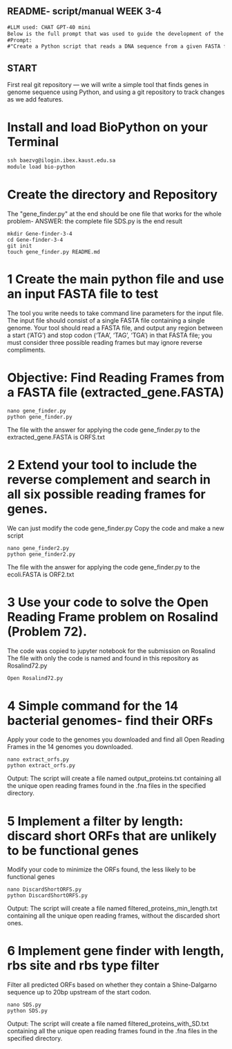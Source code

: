 ## README- script/manual WEEK 3-4    
```markdown
#LLM used: CHAT GPT-40 mini
Below is the full prompt that was used to guide the development of the provided Python code for extracting distinct protein strings from a DNA sequence in FASTA format:
#Prompt: 
#"Create a Python script that reads a DNA sequence from a given FASTA format input. The script should extract all distinct candidate protein strings that can be translated from open reading frames (ORFs) of the DNA sequence. Ensure the script includes a codon table for translation and handles both the original and reverse complement strands"
```
## START 
First real git repository — we will write a simple tool that
finds genes in genome sequence using Python, and using a git repository to
track changes as we add features.

# Install and load BioPython on your Terminal

```markdown
ssh baezvg@ilogin.ibex.kaust.edu.sa  
module load bio-python
```

# Create the directory and Repository
The "gene_finder.py" at the end should be one file that works for the whole problem- ANSWER: the complete file SDS.py is the end result

```markdowm
mkdir Gene-finder-3-4
cd Gene-finder-3-4
git init
touch gene_finder.py README.md
```

# 1 Create the main python file and use an input FASTA file to test
The tool you write needs to take command line parameters
for the input file. The input file should consist of a single FASTA file
containing a single genome.
Your tool should read a FASTA file, and output any region between a
start (‘ATG’) and stop codon (‘TAA’, ‘TAG’, ‘TGA’) in that FASTA file;
you must consider three possible reading frames but may ignore reverse
compliments.

  # Objective: Find Reading Frames from a FASTA file (extracted_gene.FASTA)
```
nano gene_finder.py
python gene_finder.py

```
The file with the answer for applying the code gene_finder.py to the extracted_gene.FASTA is ORFS.txt

# 2 Extend your tool to include the reverse complement and search in all six possible reading frames for genes.
We can just modify the code gene_finder.py
Copy the code and make a new script

```
nano gene_finder2.py
python gene_finder2.py

```
The file with the answer for applying the code gene_finder.py to the ecoli.FASTA is ORF2.txt

# 3 Use your code to solve the Open Reading Frame problem on Rosalind (Problem 72).
The code was copied to jupyter notebook for the submission on Rosalind
The file with only the code is named and found in this repository as Rosalind72.py
```markdown
Open Rosalind72.py
```

# 4 Simple command for the 14 bacterial genomes- find their ORFs
Apply your code to the genomes you downloaded and find all
Open Reading Frames in the 14 genomes you downloaded.
```
nano extract_orfs.py
python extract_orfs.py
```
Output: The script will create a file named output_proteins.txt containing all the unique open reading frames found in the .fna files in the specified directory.

# 5 Implement a filter by length: discard short ORFs that are unlikely to be functional genes
Modify your code to minimize the ORFs found, the less likely to be functional genes

```
nano DiscardShortORFS.py
python DiscardShortORFS.py
```
Output: The script will create a file named filtered_proteins_min_length.txt containing all the unique open reading frames, without the discarded short ones.

# 6 Implement gene finder with length, rbs site and rbs type filter
Filter all predicted ORFs based on
whether they contain a Shine-Dalgarno sequence up to 20bp upstream of
the start codon.
```
nano SDS.py
python SDS.py
```
Output: The script will create a file named filtered_proteins_with_SD.txt containing all the unique open reading frames found in the .fna files in the specified directory.

